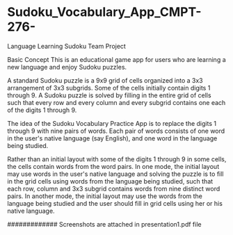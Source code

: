 # Sudoku_Vocabulary_App_CMPT-276-
Language Learning Sudoku Team Project

Basic Concept
This is an educational game app for users who are learning a new language and enjoy Sudoku puzzles.

A standard Sudoku puzzle is a 9x9 grid of cells organized into a 3x3 arrangement of 3x3 subgrids. Some of the cells initially contain digits 1 through 9. A Sudoku puzzle is solved by filling in the entire grid of cells such that every row and every column and every subgrid contains one each of the digits 1 through 9.

The idea of the Sudoku Vocabulary Practice App is to replace the digits 1 through 9 with nine pairs of words. Each pair of words consists of one word in the user's native language (say English), and one word in the language being studied.

Rather than an initial layout with some of the digits 1 through 9 in some cells, the cells contain words from the word pairs. In one mode, the initial layout may use words in the user's native language and solving the puzzle is to fill in the grid cells using words from the language being studied, such that each row, column and 3x3 subgrid contains words from nine distinct word pairs. In another mode, the initial layout may use the words from the language being studied and the user should fill in grid cells using her or his native language.




#############
Screenshots are attached in presentation1.pdf file
